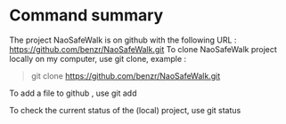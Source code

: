 # Command summary

The project NaoSafeWalk is on github with the following URL : https://github.com/benzr/NaoSafeWalk.git
To clone NaoSafeWalk project locally on my computer, use git clone, example :
> git clone https://github.com/benzr/NaoSafeWalk.git

To add a file to github , use git add

To check the current status of the (local) project, use git status
